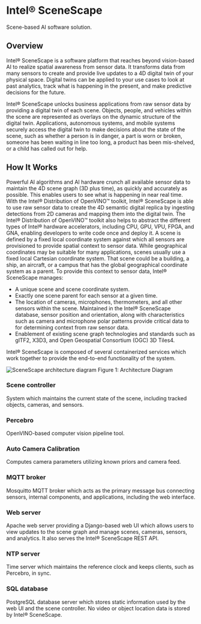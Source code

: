 # Intel® SceneScape
Scene-based AI software solution.

## Overview

Intel® SceneScape is a software platform that reaches beyond vision-based AI to realize spatial awareness from sensor data. It transforms data from many sensors to create and provide live updates to a 4D digital twin of your physical space. Digital twins can be applied to your use cases to look at past analytics, track what is happening in the present, and make predictive decisions for the future.

Intel® SceneScape unlocks business applications from raw sensor data by providing a digital twin of each scene. Objects, people, and vehicles within the scene are represented as overlays on the dynamic structure of the digital twin. Applications, autonomous systems, and mobile systems securely access the digital twin to make decisions about the state of the scene, such as whether a person is in danger, a part is worn or broken, someone has been waiting in line too long, a product has been mis-shelved, or a child has called out for help.

## How It Works

Powerful AI algorithms and AI hardware crunch all available sensor data to maintain the 4D scene graph (3D plus time), as quickly and accurately as possible. This enables users to see what is happening in near real time.
With the Intel® Distribution of OpenVINO™ toolkit, Intel® SceneScape is able to use raw sensor data to create the 4D semantic digital replica by ingesting detections from 2D cameras and mapping them into the digital twin. The Intel® Distribution of OpenVINO™ toolkit also helps to abstract the different types of Intel® hardware accelerators, including CPU, GPU, VPU, FPGA, and GNA, enabling developers to write code once and deploy it.
A scene is defined by a fixed local coordinate system against which all sensors are provisioned to provide spatial context to sensor data. While geographical coordinates may be suitable for many applications, scenes usually use a fixed local Cartesian coordinate system. That scene could be a building, a ship, an aircraft, or a campus that has the global geographical coordinate system as a parent. To provide this context to sensor data, Intel® SceneScape manages:
-   A unique scene and scene coordinate system.
-   Exactly one scene parent for each sensor at a given time.
-   The location of cameras, microphones, thermometers, and all other sensors within the scene. Maintained in the
Intel® SceneScape database, sensor position and orientation, along with characteristics such as camera and microphone
polar patterns provide critical data to for determining context from raw sensor data.
-   Enablement of existing scene graph technologies and standards such as glTF2, X3D3, and Open Geospatial Consortium (OGC) 3D Tiles4.

Intel® SceneScape is composed of several containerized services which work together to provide the end-to-end functionality of the system.

![SceneScape architecture diagram](/docs/user-guide/images/architecture.png)
Figure 1: Architecture Diagram

### Scene controller

System which maintains the current state of the scene, including tracked objects, cameras, and sensors.

### Percebro

OpenVINO-based computer vision pipeline tool.

### Auto Camera Calibration

Computes camera parameters utilizing known priors and camera feed.

### MQTT broker

Mosquitto MQTT broker which acts as the primary message bus connecting sensors, internal components, and applications, including the web interface.

### Web server

Apache web server providing a Django-based web UI which allows users to view updates to the scene graph and manage scenes, cameras, sensors, and analytics. It also serves the Intel® SceneScape REST API.

### NTP server

Time server which maintains the reference clock and keeps clients, such as Percebro, in sync.

### SQL database

PostgreSQL database server which stores static information used by the web UI and the scene controller. No video or object location data is stored by Intel® SceneScape.

